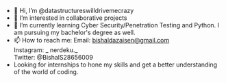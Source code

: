 - 👋 Hi, I’m @datastructureswilldrivemecrazy
- 👀 I’m interested in collaborative projects 
- 🌱 I’m currently learning Cyber Security/Penetration Testing and Python. I am pursuing my bachelor's degree as well. 
- 📫 How to reach me: 
            Email: bishaldazaisen@gmail.com  
            Instagram: _ nerdeku._  
            Twitter: @BishalS28656009
- Looking for internships to hone my skills and get a better understanding of the world of coding. 
